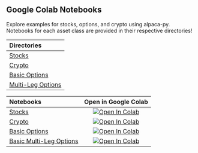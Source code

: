 ## Google Colab Notebooks

Explore examples for stocks, options, and crypto using alpaca-py. Notebooks for each asset class are provided in their respective directories!

| Directories                                  |
|:---------------------------------------------|
| [Stocks](stocks/README.md)                   |
| [Crypto](crypto/README.md)                   |
| [Basic Options](options/README.md)           |
| [Multi-Leg Options](options/README.md)       |

| Notebooks                                       |                                                                                    Open in Google Colab                                                                                    |
|:------------------------------------------------|:------------------------------------------------------------------------------------------------------------------------------------------------------------------------------------------:|
| [Stocks](stocks/stocks-trading-basic.ipynb)            | [![Open In Colab](https://colab.research.google.com/assets/colab-badge.svg)](https://colab.research.google.com/github/alpacahq/alpaca-py/blob/master/examples/stock/stocks-trading-basic.ipynb)  |
| [Crypto](crypto/crypto-trading-basic.ipynb)            | [![Open In Colab](https://colab.research.google.com/assets/colab-badge.svg)](https://colab.research.google.com/github/alpacahq/alpaca-py/blob/master/examples/crypto/crypto-trading-basic.ipynb)  
| [Basic Options](options/options-trading-basic.ipynb)          | [![Open In Colab](https://colab.research.google.com/assets/colab-badge.svg)](https://colab.research.google.com/github/alpacahq/alpaca-py/blob/master/examples/options/options-trading-basic.ipynb) ||
| [Basic Multi-Leg Options](options/options-trading-mleg.ipynb) | [![Open In Colab](https://colab.research.google.com/assets/colab-badge.svg)](https://colab.research.google.com/github/alpacahq/alpaca-py/blob/master/examples/options/options-trading-mleg.ipynb)  |
